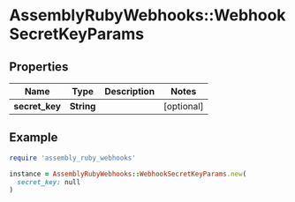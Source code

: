 # AssemblyRubyWebhooks::WebhookSecretKeyParams

## Properties

| Name | Type | Description | Notes |
| ---- | ---- | ----------- | ----- |
| **secret_key** | **String** |  | [optional] |

## Example

```ruby
require 'assembly_ruby_webhooks'

instance = AssemblyRubyWebhooks::WebhookSecretKeyParams.new(
  secret_key: null
)
```

